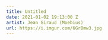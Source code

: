```yaml
---
title: Untitled
date: 2021-01-02 19:13:00 Z
artist: Jean Giraud (Moebius)
url: https://i.imgur.com/6GrBmw3.jpg
---
```


